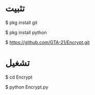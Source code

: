 # تثبيت
$ pkg install git

$ pkg install python 

$ https://github.com/GTA-21/Encrypt.git

#  تشغيل 

$ cd Encrypt

$ python Encrypt.py
